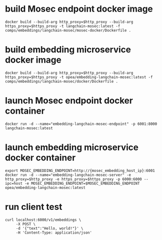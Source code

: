 # build Mosec endpoint docker image

```
docker build --build-arg http_proxy=$http_proxy --build-arg https_proxy=$https_proxy -t langchain-mosec:latest -f comps/embeddings/langchain-mosec/mosec-docker/Dockerfile .
```

# build embedding microservice docker image

```
docker build --build-arg http_proxy=$http_proxy --build-arg https_proxy=$https_proxy -t opea/embedding-langchain-mosec:latest -f comps/embeddings/langchain-mosec/docker/Dockerfile .
```

# launch Mosec endpoint docker container

```
docker run -d --name="embedding-langchain-mosec-endpoint" -p 6001:8000  langchain-mosec:latest
```

# launch embedding microservice docker container

```
export MOSEC_EMBEDDING_ENDPOINT=http://{mosec_embedding_host_ip}:6001
docker run -d --name="embedding-langchain-mosec-server" -e http_proxy=$http_proxy -e https_proxy=$https_proxy -p 6000:6000 --ipc=host -e MOSEC_EMBEDDING_ENDPOINT=$MOSEC_EMBEDDING_ENDPOINT opea/embedding-langchain-mosec:latest
```

# run client test

```
curl localhost:6000/v1/embeddings \
     -X POST \
     -d '{"text":"Hello, world!"}' \
     -H 'Content-Type: application/json'
```
